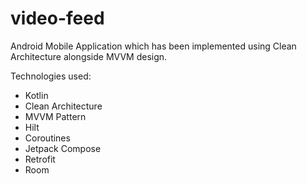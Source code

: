 # video-feed

Android Mobile Application which has been implemented using Clean Architecture alongside MVVM design.

Technologies used:

 - Kotlin
 - Clean Architecture
 - MVVM Pattern 
 - Hilt 
 - Coroutines 
 - Jetpack Compose
 - Retrofit
 - Room
